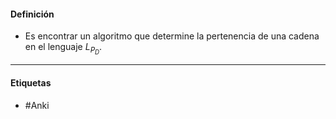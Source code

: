 #### Definición
- Es encontrar un algoritmo que determine la pertenencia de una cadena en el lenguaje $L_{P_D}$.
***
#### Etiquetas
- #Anki 